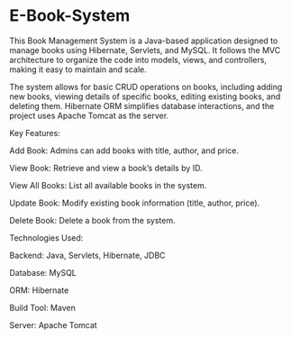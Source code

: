 # E-Book-System


This Book Management System is a Java-based application designed to manage books using Hibernate, Servlets, and MySQL. It follows the MVC architecture to organize the code into models, views, and controllers, making it easy to maintain and scale.

The system allows for basic CRUD operations on books, including adding new books, viewing details of specific books, editing existing books, and deleting them. Hibernate ORM simplifies database interactions, and the project uses Apache Tomcat as the server.

Key Features:

Add Book: Admins can add books with title, author, and price.

View Book: Retrieve and view a book’s details by ID.


View All Books: List all available books in the system.

Update Book: Modify existing book information (title, author, price).

Delete Book: Delete a book from the system.

Technologies Used:

Backend: Java, Servlets, Hibernate, JDBC

Database: MySQL

ORM: Hibernate

Build Tool: Maven

Server: Apache Tomcat
